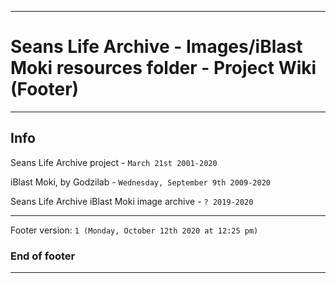 
***

# Seans Life Archive - Images/iBlast Moki resources folder - Project Wiki (Footer)

***

## Info

Seans Life Archive project - `March 21st 2001-2020`

iBlast Moki, by Godzilab - `Wednesday, September 9th 2009-2020`

Seans Life Archive iBlast Moki image archive - `? 2019-2020`

***

Footer version: `1 (Monday, October 12th 2020 at 12:25 pm)`

### End of footer

***
